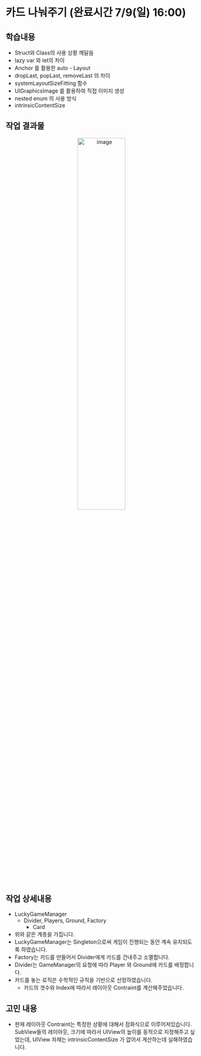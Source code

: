 # 카드 나눠주기 (완료시간 7/9(일) 16:00)

## 학습내용
 - Struct와 Class의 사용 상황 깨달음
 - lazy var 와 let의 차이
 - Anchor 를 활용한 auto - Layout
 - dropLast, popLast, removeLast 의 차이
 - systemLayoutSizeFitting 함수
 - UIGraphicsImage 를 활용하여 직접 이미지 생성
 - nested enum 의 사용 방식
 - intrinsicContentSize

## 작업 결과물
<p align="center">
<img width="50%" alt="image" src="https://github.com/team-dayeng/Dayeng/assets/76683388/7fcf2eda-8580-4e81-9643-558eaabb30af">
</p>

## 작업 상세내용
- LuckyGameManager
    - Divider, Players, Ground, Factory
        - Card
- 위와 같은 계층을 가집니다.
- LuckyGameManager는 Singleton으로써 게임이 진행되는 동안 계속 유지되도록 하였습니다.
- Factory는 카드를 만들어서 Divider에게 카드를 건내주고 소멸합니다.
- Divider는 GameManager의 요청에 따라 Player 와 Ground에 카드를 배정합니다.
- 카드를 놓는 로직은 수학적인 규칙을 기반으로 선정하였습니다.
    - 카드의 갯수와 Index에 따라서 레이아웃 Contraint를 계산해주었습니다.

## 고민 내용
- 현재 레이아웃 Contraint는 특정한 상황에 대해서 점화식으로 이루어져있습니다.
SubView들의 레이아웃, 크기에 따라서 UIView의 높이를 동적으로 지정해주고 싶었는데, UIView 자체는 intrinsicContentSize 가 없어서 계산하는데 실패하였습니다.
